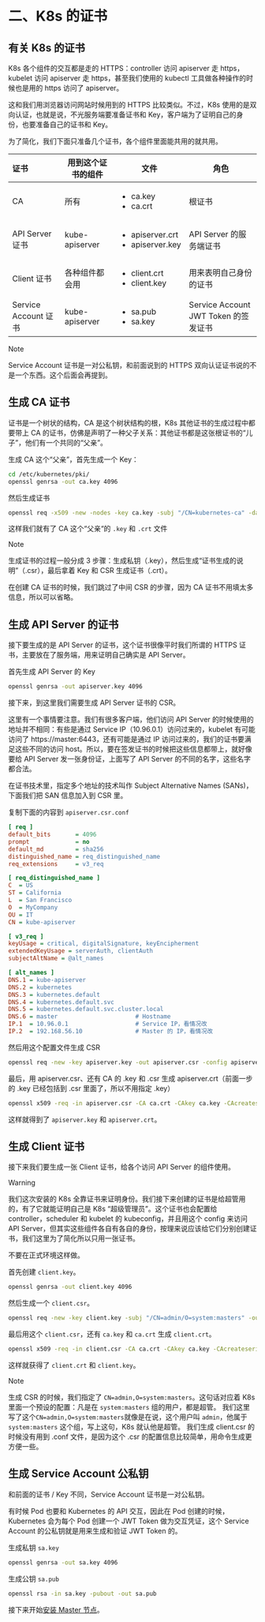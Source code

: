 # 二、K8s 的证书

## 有关 K8s 的证书

K8s 各个组件的交互都是走的 HTTPS：controller 访问 apiserver 走 https，kubelet 访问 apiserver 走 https，甚至我们使用的 kubectl 工具做各种操作的时候也是用的 https 访问了 apiserver。

这和我们用浏览器访问网站时候用到的 HTTPS 比较类似。不过，K8s 使用的是双向认证，也就是说，不光服务端要准备证书和 Key，客户端为了证明自己的身份，也要准备自己的证书和 Key。

为了简化，我们下面只准备几个证书，各个组件里面能共用的就共用。

| 证书                 | 用到这个证书的组件 | 文件                                                  | 角色                                 |
| :------------------- | ------------------ | ----------------------------------------------------- | ------------------------------------ |
| CA                   | 所有               | <ul><li>ca.key</li><li>ca.crt</li></ul>               | 根证书                               |
| API Server 证书      | kube-apiserver     | <ul><li>apiserver.crt</li><li>apiserver.key</li></ul> | API Server 的服务端证书              |
| Client 证书          | 各种组件都会用     | <ul><li>client.crt</li><li>client.key</li></ul>       | 用来表明自己身份的证书               |
| Service Account 证书 | kube-apiserver     | <ul><li>sa.pub</li><li>sa.key</li></ul>               | Service Account JWT Token 的签发证书 |

> [!NOTE]  
> Service Account 证书是一对公私钥，和前面说到的 HTTPS 双向认证证书说的不是一个东西。这个后面会再提到。

## 生成 CA 证书

证书是一个树状的结构，CA 是这个树状结构的根，K8s 其他证书的生成过程中都要带上 CA 的证书，仿佛是声明了一种父子关系：其他证书都是这张根证书的“儿子”，他们有一个共同的“父亲”。

生成 CA 这个“父亲”，首先生成一个 Key：

```sh
cd /etc/kubernetes/pki/
openssl genrsa -out ca.key 4096
```

然后生成证书

```sh
openssl req -x509 -new -nodes -key ca.key -subj "/CN=kubernetes-ca" -days 3650 -out ca.crt
```

这样我们就有了 CA 这个“父亲“的 `.key` 和 `.crt` 文件

> [!NOTE]
> 生成证书的过程一般分成 3 步骤：生成私钥（.key），然后生成“证书生成的说明”（.csr），最后拿着 Key 和 CSR 生成证书（.crt）。
>
> 在创建 CA 证书的时候，我们跳过了中间 CSR 的步骤，因为 CA 证书不用填太多信息，所以可以省略。

## 生成 API Server 的证书

接下要生成的是 API Server 的证书，这个证书很像平时我们所谓的 HTTPS 证书，主要放在了服务端，用来证明自己确实是 API Server。

首先生成 API Server 的 Key

```sh
openssl genrsa -out apiserver.key 4096
```

接下来，到这里我们需要生成 API Server 证书的 CSR。

这里有一个事情要注意。我们有很多客户端，他们访问 API Server 的时候使用的地址并不相同：有些是通过 Service IP（10.96.0.1）访问过来的，kubelet 有可能访问了 https://master:6443，还有可能是通过 IP 访问过来的，我们的证书要满足这些不同的访问 host。所以，要在签发证书的时候把这些信息都带上，就好像要给 API Server 发一张身份证，上面写了 API Server 的不同的名字，这些名字都合法。

在证书技术里，指定多个地址的技术叫作 Subject Alternative Names (SANs)，下面我们把 SAN 信息加入到 CSR 里。

复制下面的内容到 `apiserver.csr.conf`

```ini
[ req ]
default_bits       = 4096
prompt             = no
default_md         = sha256
distinguished_name = req_distinguished_name
req_extensions     = v3_req

[ req_distinguished_name ]
C  = US
ST = California
L  = San Francisco
O  = MyCompany
OU = IT
CN = kube-apiserver

[ v3_req ]
keyUsage = critical, digitalSignature, keyEncipherment
extendedKeyUsage = serverAuth, clientAuth
subjectAltName = @alt_names

[ alt_names ]
DNS.1 = kube-apiserver
DNS.2 = kubernetes
DNS.3 = kubernetes.default
DNS.4 = kubernetes.default.svc
DNS.5 = kubernetes.default.svc.cluster.local
DNS.6 = master                      # Hostname
IP.1  = 10.96.0.1                   # Service IP，看情况改
IP.2  = 192.168.56.10               # Master 的 IP，看情况改
```

然后用这个配置文件生成 CSR

```sh
openssl req -new -key apiserver.key -out apiserver.csr -config apiserver.csr.conf
```

最后，用 apiserver.csr、还有 CA 的 .key 和 .csr 生成 apiserver.crt（前面一步的 .key 已经包括到 .csr 里面了，所以不用指定 .key）

```sh
openssl x509 -req -in apiserver.csr -CA ca.crt -CAkey ca.key -CAcreateserial -out apiserver.crt -days 3650
```

这样就得到了 `apiserver.key` 和 `apiserver.crt`。

## 生成 Client 证书

接下来我们要生成一张 Client 证书，给各个访问 API Server 的组件使用。

> [!WARNING]
> 我们这次安装的 K8s 全靠证书来证明身份。我们接下来创建的证书是给超管用的，有了它就能证明自己是 K8s “超级管理员”。这个证书也会配置给 controller，scheduler 和 kubelet 的 kubeconfig，并且用这个 config 来访问 API Server，但其实这些组件各自有各自的身份，按理来说应该给它们分别创建证书，我们这里为了简化所以只用一张证书。
>
> 不要在正式环境这样做。

首先创建 `client.key`。

```sh
openssl genrsa -out client.key 4096
```

然后生成一个 `client.csr`。

```sh
openssl req -new -key client.key -subj "/CN=admin/O=system:masters" -out client.csr
```

最后用这个 `client.csr`，还有 `ca.key` 和 `ca.crt` 生成 `client.crt`。

```sh
openssl x509 -req -in client.csr -CA ca.crt -CAkey ca.key -CAcreateserial -out client.crt -days 3650
```

这样就获得了 `client.crt` 和 `client.key`。

> [!NOTE]
> 生成 CSR 的时候，我们指定了 `CN=admin,O=system:masters`。这句话对应着 K8s 里面一个预设的配置：凡是在 `system:masters` 组的用户，都是超管。
> 我们这里写了这个`CN=admin,O=system:masters`就像是在说，这个用户叫 `admin`，他属于 `system:masters` 这个组，写上这句，K8s 就认他是超管。
> 我们生成 client.csr 的时候没有用到 .conf 文件，是因为这个 .csr 的配置信息比较简单，用命令生成更方便一些。

## 生成 Service Account 公私钥

和前面的证书 / Key 不同，Service Account 证书是一对公私钥。

有时候 Pod 也要和 Kubernetes 的 API 交互，因此在 Pod 创建的时候，Kubernetes 会为每个 Pod 创建一个 JWT Token 做为交互凭证，这个 Service Account 的公私钥就是用来生成和验证 JWT Token 的。

生成私钥 `sa.key`

```bash
openssl genrsa -out sa.key 4096
```

生成公钥 `sa.pub`

```bash
openssl rsa -in sa.key -pubout -out sa.pub
```

接下来开始[安装 Master 节点](/cn/03-安装Master节点.md)。
